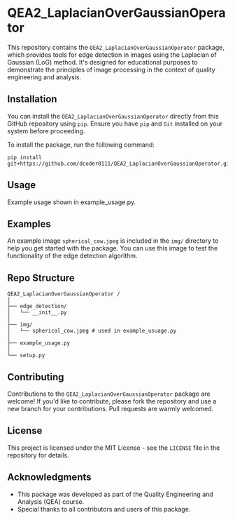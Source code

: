 # QEA2_LaplacianOverGaussianOperator

This repository contains the `QEA2_LaplacianOverGaussianOperator` package, which provides tools for edge detection in images using the Laplacian of Gaussian (LoG) method. It's designed for educational purposes to demonstrate the principles of image processing in the context of quality engineering and analysis.

## Installation

You can install the `QEA2_LaplacianOverGaussianOperator` directly from this GitHub repository using `pip`. Ensure you have `pip` and `Git` installed on your system before proceeding.

To install the package, run the following command:

```
pip install git+https://github.com/dcoder0111/QEA2_LaplacianOverGaussianOperator.git#egg=QEA2_LaplacianOverGaussianOperator
```

## Usage

Example usage shown in example_usage.py.

## Examples

An example image `spherical_cow.jpeg` is included in the `img/` directory to help you get started with the package. You can use this image to test the functionality of the edge detection algorithm.

## Repo Structure

```
QEA2_LaplacianOverGaussianOperator /
│
├── edge_detection/
│   └── __init__.py
│
├── img/
│   └── spherical_cow.jpeg # used in example_usuage.py
│
├── example_usage.py
│
└── setup.py
```

## Contributing

Contributions to the `QEA2_LaplacianOverGaussianOperator` package are welcome! If you'd like to contribute, please fork the repository and use a new branch for your contributions. Pull requests are warmly welcomed.

## License

This project is licensed under the MIT License - see the `LICENSE` file in the repository for details.

## Acknowledgments

- This package was developed as part of the Quality Engineering and Analysis (QEA) course.
- Special thanks to all contributors and users of this package.
